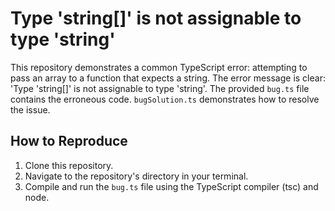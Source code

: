 # Type 'string[]' is not assignable to type 'string'
This repository demonstrates a common TypeScript error: attempting to pass an array to a function that expects a string.  The error message is clear: 'Type 'string[]' is not assignable to type 'string'.
The provided `bug.ts` file contains the erroneous code. `bugSolution.ts` demonstrates how to resolve the issue.

## How to Reproduce
1. Clone this repository.
2. Navigate to the repository's directory in your terminal.
3. Compile and run the `bug.ts` file using the TypeScript compiler (tsc) and node.